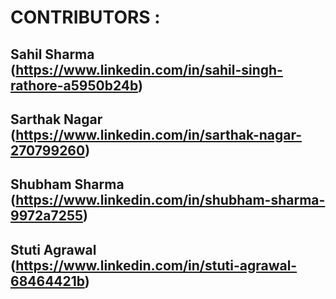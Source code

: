 # CONTRIBUTORS : 

## Sahil Sharma (https://www.linkedin.com/in/sahil-singh-rathore-a5950b24b)

## Sarthak Nagar (https://www.linkedin.com/in/sarthak-nagar-270799260)

## Shubham Sharma (https://www.linkedin.com/in/shubham-sharma-9972a7255)

## Stuti Agrawal (https://www.linkedin.com/in/stuti-agrawal-68464421b)
